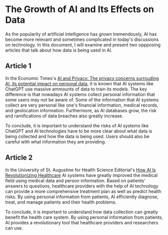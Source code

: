 # The Growth of AI and Its Effects on Data
 As the popularity of artificial intelligence has grown tremendously, AI has become more relevant and sometimes complicated in today's discussions on technology. In this document, I will examine and present two oppposing articles that talk about how data is being used in AI.

## Article 1 
In the Economic Times's [AI and Privacy: The privacy concerns surrouding AI, its potential impact on personal data](https://economictimes.indiatimes.com/news/how-to/ai-and-privacy-the-privacy-concerns-surrounding-ai-its-potential-impact-on-personal-data/articleshow/99738234.cms?from=mdr), it is known that AI systems like ChatGPT use massive ammounts of data to train its models. The key difference is that nowadays AI systems collect personal information that some users may not be aware of. Some of the information that AI systems collect are very personal like one's financial information, medical records, and geolocation information. Furthermore, as AI databases grow, the risk and ramifications of data breaches also greatly increase. 

To conclude, it is important to understand the risks of AI systems like ChatGPT and AI technologies have to be more clear about what data is being collected and how the data is being used. Users should also be careful with what information they are providing. 

## Article 2
In the University of St. Augustine for Health Science Editorial's [How AI Is Revolutionizing Healthcare](https://www.usa.edu/blog/how-ai-is-revolutionizing-healthcare/)  AI systems have greatly improved the medical field using medical data and person information. Based on patients' answers to questions, healthcare providers with the help of AI technology can provide a more comprehensive treatment plan as well as predict health risks. By using personal information from patients, AI efficiently diagnose, treat, and manage patients and their health problems. 

To conclude, it is important to understand how data collection can greatly benefit the health care system. By using personal information from patients, AI provides a revolutionary tool that healthcare providers and researchers can use.  
